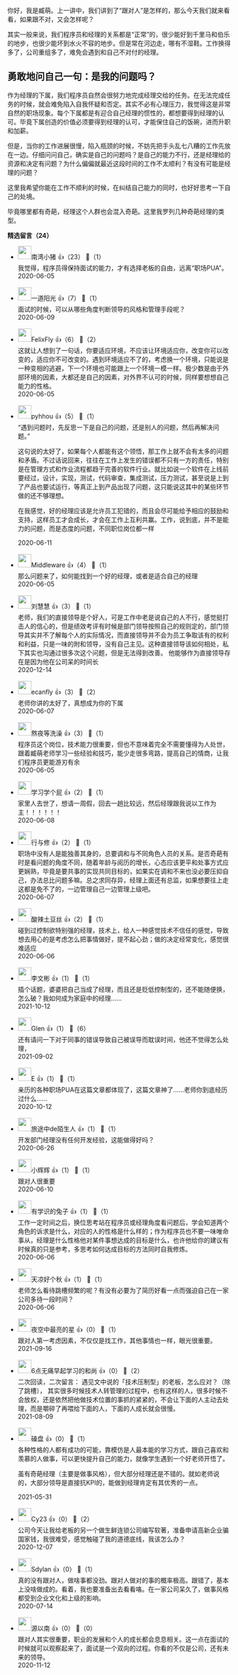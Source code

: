 你好，我是臧萌。上一讲中，我们讲到了“跟对人”是怎样的，那么今天我们就来看看，如果跟不对，又会怎样呢？

其实一般来说，我们程序员和经理的关系都是“正常”的，很少能好到千里马和伯乐的地步，也很少能坏到水火不容的地步。但是常在河边走，哪有不湿鞋。工作换得多了，公司重组多了，难免会遇到和自己不对付的经理。

## 勇敢地问自己一句：是我的问题吗？

作为经理的下属，我们程序员自然会很努力地完成经理交给的任务。在无法完成任务的时候，就会难免陷入自我怀疑和否定。其实不必有心理压力，我觉得这是非常自然的职场现象。每个下属都是有迎合自己经理的惯性的，都想要得到经理的认可。毕竟下属创造的价值必须要得到经理的认可，才能保住自己的饭碗，进而升职和加薪。

但是，当你的工作进展很慢，陷入瓶颈的时候，不妨先把手头乱七八糟的工作先放在一边。仔细问问自己，确实是自己的问题吗？是自己的能力不行，还是经理给的资源和决定有问题？为什么偏偏就最近这段时间的工作不太顺利？有没有可能是经理的问题？

这里我希望你能在工作不顺利的时候，在纠结自己能力的同时，也好好思考一下自己的处境。

毕竟哪里都有奇葩，经理这个人群也会混入奇葩。这里我罗列几种奇葩经理的类型。
<div><strong>精选留言（24）</strong></div><ul>
<li><img src="https://static001.geekbang.org/account/avatar/00/13/70/5f/bcf802bb.jpg" width="30px"><span>南湾小猪</span> 👍（23） 💬（1）<div>我觉得，程序员得保持面试的能力，才有选择老板的自由，远离“职场PUA”。</div>2020-06-05</li><br/><li><img src="https://static001.geekbang.org/account/avatar/00/12/ea/05/c0d8014d.jpg" width="30px"><span>一道阳光</span> 👍（7） 💬（1）<div>面试的时候，可以从哪些角度判断领导的风格和管理手段呢？</div>2020-06-09</li><br/><li><img src="https://static001.geekbang.org/account/avatar/00/11/b5/0d/0e65dee6.jpg" width="30px"><span>FelixFly</span> 👍（6） 💬（2）<div>这就让人想到了一句话，你要适应环境，不应该让环境适应你，改变你可以改变的，适应你不可改变的。遇到环境适应不了的，考虑换一个环境，只能说是一种变相的逃避，下一个环境也可能跟上一个环境一模一样。极少数是由于外部环境的因素，大都还是自己的因素，对外界不认可的时候，同样要想想自己能力的性格。</div>2020-06-05</li><br/><li><img src="http://thirdwx.qlogo.cn/mmopen/vi_32/ibZVAmmdAibBeVpUjzwId8ibgRzNk7fkuR5pgVicB5mFSjjmt2eNadlykVLKCyGA0GxGffbhqLsHnhDRgyzxcKUhjg/132" width="30px"><span>pyhhou</span> 👍（5） 💬（1）<div>“遇到问题时，先反思一下是自己的问题，还是别人的问题，然后再解决问题。”

这句说的太好了，如果每个人都能有这个领悟，那工作上就不会有太多的问题和矛盾。不过话说回来，往往在工作上发生的错误都不只有一方的责任，特别是在管理方式和作业流程都趋于完善的软件行业。就比如说一个软件在上线前要经过，设计，实现，测试，代码审查，集成测试，压力测试，甚至说是上到了产品也要试运行，等真正上到产品出现了问题，这只能说这其中的某些环节做的还不够理想。

在我感觉，好的经理应该是允许员工犯错的，而且会尽可能给予相应的鼓励和支持，这样员工才会成长，才会在工作上互利共赢。工作，说到底，并不是能力的问题，而是态度的问题，不同职位岗位都一样</div>2020-06-11</li><br/><li><img src="https://static001.geekbang.org/account/avatar/00/10/5b/8f/4b0ab5db.jpg" width="30px"><span>Middleware</span> 👍（4） 💬（1）<div>那么问题来了，如何能找到一个好的经理，或者是适合自己的经理</div>2020-06-05</li><br/><li><img src="http://thirdwx.qlogo.cn/mmopen/vi_32/DYAIOgq83epNx7CCsqNO0qiavCXp2AQEU7ZIpL8aNpRr7ypmKPrf5MOia5rV5ibTLKrlMQxiafPoRLicOvfSicwukIbw/132" width="30px"><span>刘慧慧</span> 👍（3） 💬（1）<div>老师，我们的直接领导是个好人，可是工作中老是说自己的人不行，感觉挺打击人的信心的，但是绩效考评有时候是部门领导按照自己的规则定的，部门领导其实并不了解每个人的实际情况，而直接领导并不会为员工争取该有的权利和利益，只是一味的附和领导，没有自己主见。这种直接领导该如何相处，私下其实也沟通过很多次这个问题，但是无法得到改善。  他能够作为直接领导存在是因为他在公司呆的时间长</div>2020-12-14</li><br/><li><img src="https://static001.geekbang.org/account/avatar/00/0f/6d/62/824e8aff.jpg" width="30px"><span>ecanfly</span> 👍（3） 💬（2）<div>老师你讲的太好了，真想成为你的下属</div>2020-06-07</li><br/><li><img src="https://static001.geekbang.org/account/avatar/00/1d/18/82/30d2b17e.jpg" width="30px"><span>熬夜等洗澡</span> 👍（3） 💬（1）<div>程序员这个岗位，技术能力很重要，但也不意味着完全不需要懂得为人处世，跟着臧萌老师学习一些经验和技巧，能少走很多弯路，提高自己的情商，让我们程序员更能游刃有余</div>2020-06-05</li><br/><li><img src="https://static001.geekbang.org/account/avatar/00/10/01/b9/73435279.jpg" width="30px"><span>学习学个屁</span> 👍（2） 💬（1）<div>家里人去世了，想请一周假，回去一趟比较远，然后经理跟我说以工作为主！！！！！！</div>2020-06-08</li><br/><li><img src="https://static001.geekbang.org/account/avatar/00/12/f2/f2/2a9a6e9a.jpg" width="30px"><span>行与修</span> 👍（2） 💬（1）<div>职场中没有人是能独善其身的，总要调和与不同角色人员的关系。是否奇葩有时是看问题的角度不同，随着年龄与阅历的增长，心态应该更平和处事方式应更娴熟，毕竟是要共事的实现共同目标的，如果实在调和不来也没必要压抑自己，办法总比问题多嘛。总之求同存异，经理上面还有总监，如果想要往上走这都是免不了的，一边管理自己一边管理上级吧。</div>2020-06-07</li><br/><li><img src="https://static001.geekbang.org/account/avatar/00/1a/b8/c2/d1904d74.jpg" width="30px"><span>酸辣土豆丝</span> 👍（2） 💬（1）<div>碰到过控制欲特别强的经理，技术上，给人一种感觉技术不信任的感觉，导致想去用心的是考虑怎么把事情做好，提不起心劲；做的决定经常变化，感觉很难适应</div>2020-06-06</li><br/><li><img src="https://thirdwx.qlogo.cn/mmopen/vi_32/Q0j4TwGTfTLia4qBUs5bFs5tU3yVCcBapIcnVftM60nrJ73eu30YDMbDNvjhvnibct3pMYlj62G1c7nH8jSBaiaLw/132" width="30px"><span>李文彬</span> 👍（1） 💬（1）<div>插个话题，婆婆把自己当成了经理，而且还是贬低控制型的，还不能随便换，怎么破？我如何成为家庭中的经理……</div>2021-10-12</li><br/><li><img src="https://static001.geekbang.org/account/avatar/00/24/2c/03/d3ebcb4f.jpg" width="30px"><span>Glen</span> 👍（1） 💬（6）<div>还有请问一下对于同事的错误导致自己被误导而耽误时间，他还不觉得怎么处理，</div>2021-09-02</li><br/><li><img src="https://static001.geekbang.org/account/avatar/00/10/69/d2/8a53f0a3.jpg" width="30px"><span>E</span> 👍（1） 💬（1）<div>亲历的各种职场PUA在这篇文章都体现了，这篇文章神了……老师你到底经历过什么……</div>2020-10-12</li><br/><li><img src="https://static001.geekbang.org/account/avatar/00/0f/bd/3a/00692b69.jpg" width="30px"><span>旅途中de陌生人</span> 👍（1） 💬（1）<div>开发部门经理没有任何开发经验，这能做得好吗？</div>2020-06-26</li><br/><li><img src="https://static001.geekbang.org/account/avatar/00/12/27/1d/1cb36854.jpg" width="30px"><span>小辉辉</span> 👍（1） 💬（1）<div>跟对人很重要</div>2020-06-10</li><br/><li><img src="http://thirdwx.qlogo.cn/mmopen/vi_32/Q0j4TwGTfTIicr82CnrdEjibibAvyeKRQHszSzIAqoCWxN0kqC442XcjEae6S9j6NDtKLpg4Da4CUQQeUFUicWqiaDw/132" width="30px"><span>有学识的兔子</span> 👍（1） 💬（1）<div>工作一定时间之后，换位思考站在程序员或经理角度看问题后，学会知道两个角色的诉求是什么，对应的人的性格是什么样的；作为程序员也不要一味唯命事从，经理是什么性格他对某件事想达成的目标是什么，也许他给你的建议有时候真的只是参考，多思考如何达成目标的方法同时自我修炼。</div>2020-06-06</li><br/><li><img src="https://static001.geekbang.org/account/avatar/00/11/56/11/5d113d5c.jpg" width="30px"><span>天凉好个秋</span> 👍（1） 💬（1）<div>老师怎么看待跳槽频繁的呢？有没有必要为了简历好看一点而强迫自己在一家公司多待一段时间？</div>2020-06-06</li><br/><li><img src="https://static001.geekbang.org/account/avatar/00/13/57/6e/b6795c44.jpg" width="30px"><span>夜空中最亮的星</span> 👍（0） 💬（1）<div>跟对人第一考虑因素，不仅仅是找工作，其他事情也一样，眼光很重要。</div>2021-09-16</li><br/><li><img src="https://static001.geekbang.org/account/avatar/00/19/fd/58/1af629c7.jpg" width="30px"><span>6点无痛早起学习的和尚</span> 👍（0） 💬（2）<div>二次回读，二次留言：
遇见文中说的「技术压制型」的老板，怎么应对？（除了跳槽），
其实很多时候技术人转管理的过程中，也有这样的人，很多时候不会放权，还是依然把他做技术位置的事抓的紧紧的，不会让下面的人主动去处理，而是嚼碎了再喂给下面的人，下面的人成长就会很慢。</div>2021-08-09</li><br/><li><img src="https://static001.geekbang.org/account/avatar/00/10/1b/88/ac69f57a.jpg" width="30px"><span>磉盘</span> 👍（0） 💬（1）<div>各种性格的人都有成功的可能，靠模仿是人最本能的学习方式，跟自己喜欢和羡慕的人做事，可以更快提升自己的能力，就像学生遇到一个好老师开悟了。  

虽有奇葩经理（主要是做事风格），但大部分经理还是不错的。就如老师说的，大部分领导是直接抗KPI的，能做到经理肯定有其优秀的一点。</div>2021-05-31</li><br/><li><img src="https://static001.geekbang.org/account/avatar/00/18/47/fd/895f0c27.jpg" width="30px"><span>Cy23</span> 👍（0） 💬（2）<div>公司今天让我给老板的另一个做生鲜连锁公司编写软著，准备申请高新企业骗国家钱，我很难受，感觉触碰了我的道德底线，我该怎么办？</div>2020-12-07</li><br/><li><img src="https://static001.geekbang.org/account/avatar/00/0f/63/77/423345ab.jpg" width="30px"><span>Sdylan</span> 👍（0） 💬（1）<div>真的没有跟对人，做啥事都没劲。跟对人做对的事的概率极高。跟错了，基本上没啥做成的。看着，我也要准备出去看看咯。在一家公司呆久了，做事风格都受到企业文化和上级的影响。</div>2020-07-14</li><br/><li><img src="https://static001.geekbang.org/account/avatar/00/1b/ab/aa/4f20691d.jpg" width="30px"><span>源以南</span> 👍（0） 💬（0）<div>跟对人其实很重要，职业的发展和个人的成长都会息息相关。这一点在面试的时候就可以观察起来了，面试是一个双向的过程。你看的不仅是公司，还有未来的领导。</div>2020-11-12</li><br/>
</ul>